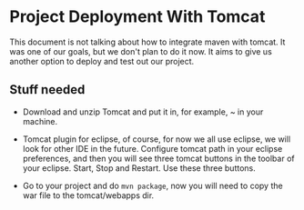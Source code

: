# Project Deployment With Tomcat

This document is not talking about how to integrate maven with tomcat. It was one of our goals, but we don't
plan to do it now. It aims to give us another option to deploy and test out our project.

## Stuff needed

* Download and unzip Tomcat and put it in, for example, ~ in your machine.

* Tomcat plugin for eclipse, of course, for now we all use eclipse, we will look for other IDE in the future.
Configure tomcat path in your eclipse preferences, and then you will see three tomcat buttons in the toolbar of your eclipse. Start, Stop and Restart. Use these three buttons.

* Go to your project and do `mvn package`, now you will need to copy the war file to the tomcat/webapps dir.

